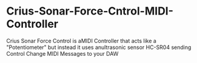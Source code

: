 # Crius-Sonar-Force-Cntrol-MIDI-Controller
Crius Sonar Force Control is aMIDI Controller that acts like a "Potentiometer" but instead it uses anultrasonic sensor HC-SR04 sending Control Change MIDI Messages to your DAW
